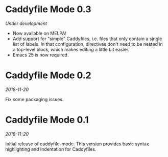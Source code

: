 # Caddyfile Mode 0.3

*Under development*

- Now available on MELPA!
- Add support for "simple" Caddyfiles, i.e. files that only contain a single
  list of labels. In that configuration, directives don't need to be nested in a
  top-level block, which makes editing a little bit easier.
- Emacs 25 is now required.


# Caddyfile Mode 0.2

*2018-11-20*

Fix some packaging issues.


# Caddyfile Mode 0.1

*2018-11-20*

Initial release of caddyfile-mode. This version provides basic syntax
highlighting and indentation for Caddyfiles.

